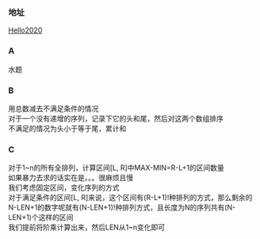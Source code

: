 ### 地址
[Hello2020](https://codeforces.com/contest/1284)

### A
水题

### B
用总数减去不满足条件的情况  
对于一个没有递增的序列，记录下它的头和尾，然后对这两个数组排序  
不满足的情况为头小于等于尾，累计和  

### C
对于1~n的所有全排列，计算区间[L, R]中MAX-MIN=R-L+1的区间数量  
如果暴力去求的话实在是。。。很麻烦且慢  
我们考虑固定区间，变化序列的方式  
对于满足条件的区间[L, R]来说，这个区间有(R-L+1)!种排列的方式，那么剩余的N-LEN+1的数字呢就有(N-LEN+1)!种排列方式，且长度为N的序列共有(N-LEN+1)个这样的区间  
我们提前将阶乘计算出来，然后LEN从1~n变化即可
